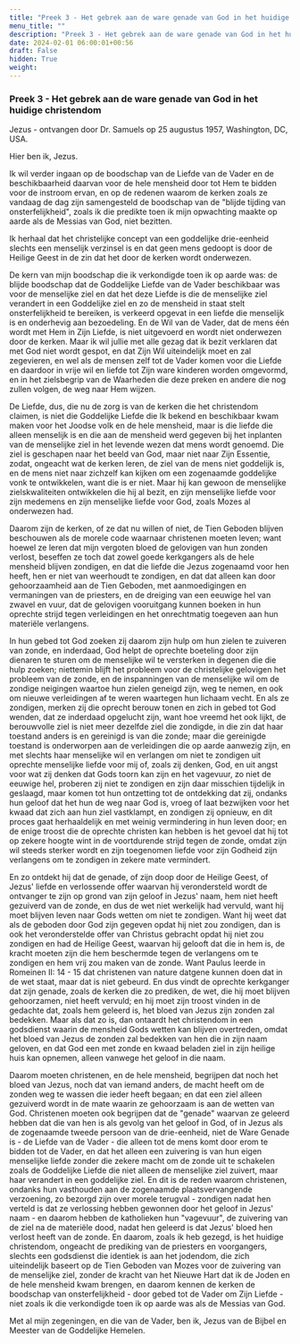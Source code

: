 ```yaml
---
title: "Preek 3 - Het gebrek aan de ware genade van God in het huidige christendom"
menu_title: ""
description: "Preek 3 - Het gebrek aan de ware genade van God in het huidige christendom"
date: 2024-02-01 06:00:01+00:56
draft: False
hidden: True
weight:
---
```

### Preek 3 - Het gebrek aan de ware genade van God in het huidige christendom

Jezus - ontvangen door Dr. Samuels op 25 augustus 1957, Washington, DC, USA.

Hier ben ik, Jezus.

Ik wil verder ingaan op de boodschap van de Liefde van de Vader en de beschikbaarheid daarvan voor de hele mensheid door tot Hem te bidden voor de instroom ervan, en op de redenen waarom de kerken zoals ze vandaag de dag zijn samengesteld de boodschap van de "blijde tijding van onsterfelijkheid", zoals ik die predikte toen ik mijn opwachting maakte op aarde als de Messias van God, niet bezitten.

Ik herhaal dat het christelijke concept van een goddelijke drie-eenheid slechts een menselijk verzinsel is en dat geen mens gedoopt is door de Heilige Geest in de zin dat het door de kerken wordt onderwezen.

De kern van mijn boodschap die ik verkondigde toen ik op aarde was: de blijde boodschap dat de Goddelijke Liefde van de Vader beschikbaar was voor de menselijke ziel en dat het deze Liefde is die de menselijke ziel verandert in een Goddelijke ziel en zo de mensheid in staat stelt onsterfelijkheid te bereiken, is verkeerd opgevat in een liefde die menselijk is en onderhevig aan bezoedeling. En de Wil van de Vader, dat de mens één wordt met Hem in Zijn Liefde, is niet uitgevoerd en wordt niet onderwezen door de kerken. Maar ik wil jullie met alle gezag dat ik bezit verklaren dat met God niet wordt gespot, en dat Zijn Wil uiteindelijk moet en zal zegevieren, en wel als de mensen zelf tot de Vader komen voor die Liefde en daardoor in vrije wil en liefde tot Zijn ware kinderen worden omgevormd, en in het zielsbegrip van de Waarheden die deze preken en andere die nog zullen volgen, de weg naar Hem wijzen.

De Liefde, dus, die nu de zorg is van de kerken die het christendom claimen, is niet die Goddelijke Liefde die Ik bekend en beschikbaar kwam maken voor het Joodse volk en de hele mensheid, maar is die liefde die alleen menselijk is en die aan de mensheid werd gegeven bij het inplanten van de menselijke ziel in het levende wezen dat mens wordt genoemd. Die ziel is geschapen naar het beeld van God, maar niet naar Zijn Essentie, zodat, ongeacht wat de kerken leren, de ziel van de mens niet goddelijk is, en de mens niet naar zichzelf kan kijken om een zogenaamde goddelijke vonk te ontwikkelen, want die is er niet. Maar hij kan gewoon de menselijke zielskwaliteiten ontwikkelen die hij al bezit, en zijn menselijke liefde voor zijn medemens en zijn menselijke liefde voor God, zoals Mozes al onderwezen had.

Daarom zijn de kerken, of ze dat nu willen of niet, de Tien Geboden blijven beschouwen als de morele code waarnaar christenen moeten leven; want hoewel ze leren dat mijn vergoten bloed de gelovigen van hun zonden verlost, beseffen ze toch dat zowel goede kerkgangers als de hele mensheid blijven zondigen, en dat die liefde die Jezus zogenaamd voor hen heeft, hen er niet van weerhoudt te zondigen, en dat dat alleen kan door gehoorzaamheid aan de Tien Geboden, met aanmoedigingen en vermaningen van de priesters, en de dreiging van een eeuwige hel van zwavel en vuur, dat de gelovigen vooruitgang kunnen boeken in hun oprechte strijd tegen verleidingen en het onrechtmatig toegeven aan hun materiële verlangens.

In hun gebed tot God zoeken zij daarom zijn hulp om hun zielen te zuiveren van zonde, en inderdaad, God helpt de oprechte boeteling door zijn dienaren te sturen om de menselijke wil te versterken in degenen die die hulp zoeken; niettemin blijft het probleem voor de christelijke gelovigen het probleem van de zonde, en de inspanningen van de menselijke wil om de zondige neigingen waartoe hun zielen geneigd zijn, weg te nemen, en ook om nieuwe verleidingen af te weren waartegen hun lichaam vecht. En als ze zondigen, merken zij die oprecht berouw tonen en zich in gebed tot God wenden, dat ze inderdaad opgelucht zijn, want hoe vreemd het ook lijkt, de berouwvolle ziel is niet meer dezelfde ziel die zondigde, in die zin dat haar toestand anders is en gereinigd is van die zonde; maar die gereinigde toestand is onderworpen aan de verleidingen die op aarde aanwezig zijn, en met slechts haar menselijke wil en verlangen om niet te zondigen uit oprechte menselijke liefde voor mij of, zoals zij denken, God, en uit angst voor wat zij denken dat Gods toorn kan zijn en het vagevuur, zo niet de eeuwige hel, proberen zij niet te zondigen en zijn daar misschien tijdelijk in geslaagd, maar komen tot hun ontzetting tot de ontdekking dat zij, ondanks hun geloof dat het hun de weg naar God is, vroeg of laat bezwijken voor het kwaad dat zich aan hun ziel vastklampt, en zondigen zij opnieuw, en dit proces gaat herhaaldelijk en met weinig vermindering in hun leven door; en de enige troost die de oprechte christen kan hebben is het gevoel dat hij tot op zekere hoogte wint in de voortdurende strijd tegen de zonde, omdat zijn wil steeds sterker wordt en zijn toegenomen liefde voor zijn Godheid zijn verlangens om te zondigen in zekere mate vermindert.

En zo ontdekt hij dat de genade, of zijn doop door de Heilige Geest, of Jezus' liefde en verlossende offer waarvan hij verondersteld wordt de ontvanger te zijn op grond van zijn geloof in Jezus' naam, hem niet heeft gezuiverd van de zonde, en dus de wet niet werkelijk had vervuld, want hij moet blijven leven naar Gods wetten om niet te zondigen. Want hij weet dat als de geboden door God zijn gegeven opdat hij niet zou zondigen, dan is ook het veronderstelde offer van Christus gebracht opdat hij niet zou zondigen en had de Heilige Geest, waarvan hij gelooft dat die in hem is, de kracht moeten zijn die hem beschermde tegen de verlangens om te zondigen en hem vrij zou maken van de zonde. Want Paulus leerde in Romeinen II: 14 - 15 dat christenen van nature datgene kunnen doen dat in de wet staat, maar dat is niet gebeurd. En dus vindt de oprechte kerkganger dat zijn genade, zoals de kerken die zo prediken, de wet, die hij moet blijven gehoorzamen, niet heeft vervuld; en hij moet zijn troost vinden in de gedachte dat, zoals hem geleerd is, het bloed van Jezus zijn zonden zal bedekken. Maar als dat zo is, dan ontaardt het christendom in een godsdienst waarin de mensheid Gods wetten kan blijven overtreden, omdat het bloed van Jezus de zonden zal bedekken van hen die in zijn naam geloven, en dat God een met zonde en kwaad beladen ziel in zijn heilige huis kan opnemen, alleen vanwege het geloof in die naam.

Daarom moeten christenen, en de hele mensheid, begrijpen dat noch het bloed van Jezus, noch dat van iemand anders, de macht heeft om de zonden weg te wassen die ieder heeft begaan; en dat een ziel alleen gezuiverd wordt in de mate waarin ze gehoorzaam is aan de wetten van God. Christenen moeten ook begrijpen dat de "genade" waarvan ze geleerd hebben dat die van hen is als gevolg van het geloof in God, of in Jezus als de zogenaamde tweede persoon van de drie-eenheid, niet de Ware Genade is - de Liefde van de Vader - die alleen tot de mens komt door erom te bidden tot de Vader, en dat het alleen een zuivering is van hun eigen menselijke liefde zonder die zekere macht om de zonde uit te schakelen zoals de Goddelijke Liefde die niet alleen de menselijke ziel zuivert, maar haar verandert in een goddelijke ziel. En dit is de reden waarom christenen, ondanks hun vasthouden aan de zogenaamde plaatsvervangende verzoening, zo bezorgd zijn over morele terugval - zondigen nadat hen verteld is dat ze verlossing hebben gewonnen door het geloof in Jezus' naam - en daarom hebben de katholieken hun "vagevuur", de zuivering van de ziel na de materiële dood, nadat hen geleerd is dat Jezus' bloed hen verlost heeft van de zonde. En daarom, zoals ik heb gezegd, is het huidige christendom, ongeacht de prediking van de priesters en voorgangers, slechts een godsdienst die identiek is aan het jodendom, die zich uiteindelijk baseert op de Tien Geboden van Mozes voor de zuivering van de menselijke ziel, zonder de kracht van het Nieuwe Hart dat ik de Joden en de hele mensheid kwam brengen, en daarom kennen de kerken de boodschap van onsterfelijkheid - door gebed tot de Vader om Zijn Liefde - niet zoals ik die verkondigde toen ik op aarde was als de Messias van God.

Met al mijn zegeningen, en die van de Vader, ben ik, Jezus van de Bijbel en Meester van de Goddelijke Hemelen.
